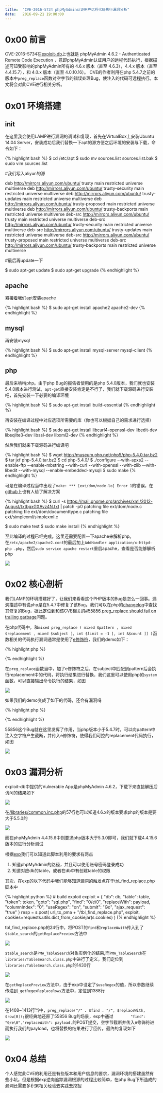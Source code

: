 ```yaml
---
title:  "CVE-2016-5734 phpMyAdmin认证用户远程代码执行漏洞分析"
date:   2016-09-21 19:00:00
---
```


# 0x00 前言

CVE-2016-5734在[exploit-db](https://www.exploit-db.com/exploits/40185/)上也就是 phpMyAdmin 4.6.2 - Authenticated Remote Code Execution ，意即phpMyAdmin认证用户的远程代码执行，根据[描述](https://www.phpmyadmin.net/security/PMASA-2016-27/)可知受影响的phpMyAdmin所有的 4.6.x 版本（直至 4.6.3），4.4.x 版本（直至 4.4.15.7），和 4.0.x 版本（直至 4.0.10.16）。 CVE的作者利用在php 5.4.7之前的版本中`preg_replace`函数对空字节的错误处理Bug，使注入的代码可远程执行。本文将会对此CVE进行相关分析。

# 0x01 环境搭建

## init

在这里我会使用LAMP进行漏洞的调试和复现，首先在VirtualBox上安装Ubuntu 14.04 Server，安装成功后我们替换一下apt的源方便之后环境的安装与下载，命令如下：

{% highlight bash %}
$ cd /etc/apt
$ sudo mv sources.list sources.list.bak
$ sudo vim sources.list

#我们写入aliyun的源

deb http://mirrors.aliyun.com/ubuntu/ trusty main restricted universe multiverse
deb http://mirrors.aliyun.com/ubuntu/ trusty-security main restricted universe multiverse
deb http://mirrors.aliyun.com/ubuntu/ trusty-updates main restricted universe multiverse
deb http://mirrors.aliyun.com/ubuntu/ trusty-proposed main restricted universe multiverse
deb http://mirrors.aliyun.com/ubuntu/ trusty-backports main restricted universe multiverse
deb-src http://mirrors.aliyun.com/ubuntu/ trusty main restricted universe multiverse
deb-src http://mirrors.aliyun.com/ubuntu/ trusty-security main restricted universe multiverse
deb-src http://mirrors.aliyun.com/ubuntu/ trusty-updates main restricted universe multiverse
deb-src http://mirrors.aliyun.com/ubuntu/ trusty-proposed main restricted universe multiverse
deb-src http://mirrors.aliyun.com/ubuntu/ trusty-backports main restricted universe multiverse

#最后再update一下

$ sudo apt-get update
$ sudo apt-get upgrade
{% endhighlight %}

## apache

紧接着我们apt安装apache

{% highlight bash %}
$ sudo apt-get install apache2 apache2-dev
{% endhighlight %}

## mysql

再安装mysql

{% highlight bash %}
$ sudo apt-get install mysql-server mysql-client
{% endhighlight %}

## php

最后来啃啃php。由于php Bug的报告者使用的是php 5.4.0版本，我们就也安装5.4.0版本进行测试，`apt-get`直接安装肯定是不行了，我们就下载源码进行安装吧，首先安装一下必要的编译环境

{% highlight bash %}
$ sudo apt-get install build-essential
{% endhighlight %}

再安装在编译过程中对应选项所需要的库（你也可以根据自己的需求进行选择）

{% highlight bash %}
$ sudo apt-get install libcurl4-openssl-dev libedit-dev libsqlite3-dev libssl-dev libxml2-dev
{% endhighlight %}

然后我们就来下载源码进行编译吧

{% highlight bash %}
$ wget http://museum.php.net/php5/php-5.4.0.tar.bz2
$ tar jxf php-5.4.0.tar.bz2
$ cd php-5.4.0/
$ ./configure --with-apxs2 --enable-ftp --enable-mbstring --with-curl --with-openssl --with-zlib --with-libedit --with-mysql --enable-embedded-mysqli
$ sudo make
{% endhighlight %}

可是在编译过程当中出现了`make: *** [ext/dom/node.lo] Error 1`的错误，在[github](https://github.com/phpbrew/phpbrew/issues/249)上也有人给了解决方案

{% highlight bash %}
$ curl -s https://mail.gnome.org/archives/xml/2012-August/txtbgxGXAvz4N.txt | patch -p0
patching file ext/dom/node.c
patching file ext/dom/documenttype.c
patching file ext/simplexml/simplexml.c

$ sudo make test
$ sudo make install
{% endhighlight %}

至此编译的过程已经完成，这里还需要配置一下apache来解析php。在`/etc/apache2/apache2.conf`的最后加上`AddHandler application/x-httpd-php .php`，然后`sudo service apache restart`重启apache，查看是否能够解析php

![][1]

# 0x02 核心剖析

我们LAMP的环境搭建好了，让我们来看看这个PHP版本的Bug是怎么一回事。漏洞描述中有说php是在5.4.7中修复了该Bug，我们可以在php的[changelog](http://php.net/ChangeLog-5.php#5.4.7)中查找其修复的Bug，据此定位到和该CVE相关的[#55856 preg_replace should fail on trailing garbage](https://bugs.php.net/bug.php?id=55856)问题。

在php代码中，和`mixed preg_replace ( mixed $pattern , mixed $replacement , mixed $subject [, int $limit = -1 [, int &$count ]] )`函数相关的代码执行漏洞通常是使用了[e修饰符](http://php.net/manual/en/reference.pcre.pattern.modifiers.php)，我们的demo如下：

{% highlight php %}
<?php
    $raw = $_POST['raw'];
    $replace = $_POST['replace'];
    $text = $_POST['text'];

    $text = preg_replace('/'.$raw.'/e', $replace, $text);
?>
{% endhighlight %}

在`preg_replace`函数当中，加了e修饰符之后，在subject中匹配到pattern后会执行replacement中的代码，将执行结果进行替换，我们这里可以使用php的`system`函数，可以直接输出命令执行的结果，如图

![][2]

如果我们的demo变成了如下的代码，还会有漏洞吗

{% highlight php %}
<?php
    $raw = $_POST['raw'];
    $replace = $_POST['replace'];
    $text = $_POST['text'];

    $text = preg_replace('/'.$raw.'/i', $replace, $text);
?>
{% endhighlight %}

55856这个Bug就在这里发挥了作用，当php版本小于5.4.7时，可以向pattern中注入空字符产生截断，并传入e修饰符，使得我们可控的replacement代码执行，如图

![][3]

# 0x03 漏洞分析

exploit-db中提供的Vulnerable App是phpMyAdmin 4.6.2，下载下来直接解压后访问的结果如下

![][4]

在[/libraries/common.inc.php](https://github.com/phpmyadmin/phpmyadmin/blob/RELEASE_4_6_2/libraries/common.inc.php#L57)的57行也可以知道4.6.x的版本要求php的版本是要大于5.5.0的

![][5]

而在phpMyAdmin 4.4.15.6中则要求php版本大于5.3.0即可，我们就下载4.4.15.6版本的进行分析测试

根据[exp](https://www.exploit-db.com/download/40185)我们可以知道此脚本利用的要求有两点

1. 知道phpMyAdmin的路径，并且可以使用账号密码登录成功
2. 知道对应db的table，或者在db中有创建table的权限

其次，在exp的以下代码中我们能够知道漏洞的触发点在于tbl_find_replace.php脚本中

{% highlight python %}
    # build exploit
    exploit = {
        "db": db,
        "table": table,
        "token": token,
        "goto": "sql.php",
        "find": "0/e\0",
        "replaceWith": payload,
        "columnIndex": "0",
        "useRegex": "on",
        "submit": "Go",
        "ajax_request": "true"
    }
    resp = s.post(
        url_to_pma + "/tbl_find_replace.php", exploit, cookies=requests.utils.dict_from_cookiejar(s.cookies)
    )
{% endhighlight %}

tbl_find_replace.php的24行中，将POST的`find`和`replaceWwith`传入到了`$table_search`的`getReplacePreview`方法中

![][6]

`$table_search`是`PMA_TableSearch`对象实例化的结果,而`PMA_TableSearch`在`libraries/TableSearch.class.php`中进行了定义，我们定位到`libraries/TableSearch.class.php`的1430行

![][7]

在`getReplacePreview`方法中，由于exp中设定了`$useRegex`的值，所以参数继续传递到`_getRegexReplaceRows`方法中，定位到1388行

![][8]

在1408~1413行当中，`preg_replace("/" . $find . "/", $replaceWith, $row[0]);`很经典地还原了55856 Bug的场景，exp中通过`        "find": "0/e\0","replaceWith": payload,`的POST提交，空字节截断并传入e修饰符进而执行我们的payload，也将替换的结果进行了回传，最终的复现如下

![][9]

# 0x04 总结

个人感觉此CVE的利用还是有些版本和用户信息的要求，漏洞环境的搭建虽然有些小坑，但是根据exp逆向追踪漏洞根源的过程比较简单，在php Bug下所造成的漏洞还需要多积累相关经验去实践去挖掘

[1]: http://ojyzyrhpd.bkt.clouddn.com/20160921/1.png
[2]: http://ojyzyrhpd.bkt.clouddn.com/20160921/2.png
[3]: http://ojyzyrhpd.bkt.clouddn.com/20160921/3.png
[4]: http://ojyzyrhpd.bkt.clouddn.com/20160921/4.png
[5]: http://ojyzyrhpd.bkt.clouddn.com/20160921/5.png
[6]: http://ojyzyrhpd.bkt.clouddn.com/20160921/6.png
[7]: http://ojyzyrhpd.bkt.clouddn.com/20160921/7.png
[8]: http://ojyzyrhpd.bkt.clouddn.com/20160921/8.png
[9]: http://ojyzyrhpd.bkt.clouddn.com/20160921/9.png

